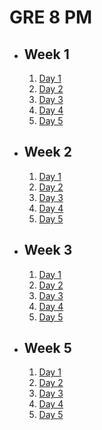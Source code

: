 # GRE 8 PM

- ## Week 1

   1. [Day 1](https://www.facebook.com/iCodeguru/videos/891396392338172)
   2. [Day 2](https://web.facebook.com/iCodeguru/videos/887985812766183)
   3. [Day 3](https://fb.watch/obs83Mn15M/?mibextid=2JQ9oc)
   4. [Day 4](https://fb.watch/ocIBCcBYE3/?mibextid=2JQ9oc)
   5. [Day 5](https://fb.watch/of0pyYnnJf/?mibextid=2JQ9oc)

- ## Week 2

   1. [Day 1](https://fb.watch/ohZLu7kNbu/?mibextid=2JQ9oc)
   2. [Day 2](https://fb.watch/okF83P87cX/?mibextid=2JQ9oc)
   3. [Day 3](https://fb.watch/okF4gJPCuf/?mibextid=2JQ9oc)
   4. [Day 4](https://fb.watch/ol_HTbIbhV/?mibextid=2JQ9oc)
   5. [Day 5](https://fb.watch/onjoxa2vNe/?mibextid=2JQ9oc)

- ## Week 3

   1. [Day 1](https://fb.watch/ordymgcw28/?mibextid=2JQ9oc)
   2. [Day 2](https://fb.watch/osIxcLBtQ0/?mibextid=2JQ9oc)
   3. [Day 3](https://fb.watch/ouJGaACSHw/?mibextid=2JQ9oc)
   4. [Day 4](https://www.facebook.com/iCodeguru/videos/1562012737666287)
   5. [Day 5](https://www.facebook.com/iCodeguru/videos/720069776845489)

- ## Week 5

   1. [Day 1](https://fb.watch/oArj33HDuU/?mibextid=2JQ9oc)
   2. [Day 2]()
   3. [Day 3]()
   4. [Day 4]()
   5. [Day 5]()

<!-- - ## Week 

   1. [Day 1]()
   2. [Day 2]()
   3. [Day 3]()
   4. [Day 4]()
   5. [Day 5]() -->